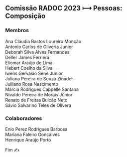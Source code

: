 ## Comissão RADOC 2023 &#x27FC; Pessoas: Composição

### Membros
Ana Cláudia Bastos Loureiro Monção<br>
Antonio Carlos de Oliveria Junior<br>
Deborah Silva Alves Fernandes<br>
Deller James Ferriera<br>
Eliomar Araújo de Lima<br>
Hebert Coelho da Silva<br>
Iwens Gervasio Sene Junior<br>
Juliana Pereira de Souza Zinader<br>
Julliano Rosa Nascimento<br>
Márcia Rodrigues Cappelle Santana<br>
Nivaldo Pereira de Morais Júnior<br>
Renato de Freitas Bulcão Neto<br>
Sávio Salvarino Teles de Olivera<br>

### Colaboradores
Enio Perez Rodrigues Barbosa<br>
Mariana Faleiro Gonçalves<br>
Henrique Araújo Porto<br>

Fim &#9997;
